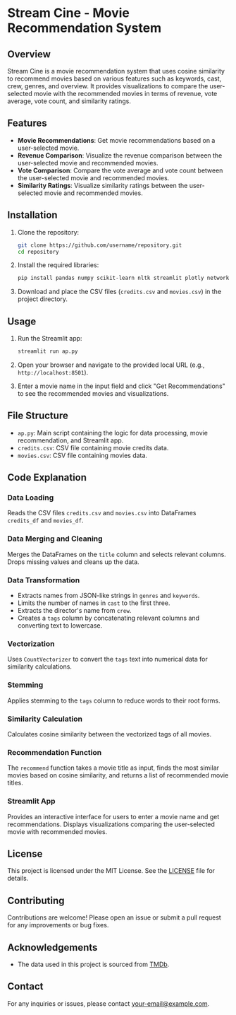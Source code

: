 # Stream Cine - Movie Recommendation System

## Overview
Stream Cine is a movie recommendation system that uses cosine similarity to recommend movies based on various features such as keywords, cast, crew, genres, and overview. It provides visualizations to compare the user-selected movie with the recommended movies in terms of revenue, vote average, vote count, and similarity ratings.

## Features
- **Movie Recommendations**: Get movie recommendations based on a user-selected movie.
- **Revenue Comparison**: Visualize the revenue comparison between the user-selected movie and recommended movies.
- **Vote Comparison**: Compare the vote average and vote count between the user-selected movie and recommended movies.
- **Similarity Ratings**: Visualize similarity ratings between the user-selected movie and recommended movies.

## Installation
1. Clone the repository:
    ```sh
    git clone https://github.com/username/repository.git
    cd repository
    ```

2. Install the required libraries:
    ```sh
    pip install pandas numpy scikit-learn nltk streamlit plotly networkx
    ```

3. Download and place the CSV files (`credits.csv` and `movies.csv`) in the project directory.

## Usage
1. Run the Streamlit app:
    ```sh
    streamlit run ap.py
    ```

2. Open your browser and navigate to the provided local URL (e.g., `http://localhost:8501`).

3. Enter a movie name in the input field and click "Get Recommendations" to see the recommended movies and visualizations.

## File Structure
- `ap.py`: Main script containing the logic for data processing, movie recommendation, and Streamlit app.
- `credits.csv`: CSV file containing movie credits data.
- `movies.csv`: CSV file containing movies data.

## Code Explanation
### Data Loading
Reads the CSV files `credits.csv` and `movies.csv` into DataFrames `credits_df` and `movies_df`.

### Data Merging and Cleaning
Merges the DataFrames on the `title` column and selects relevant columns. Drops missing values and cleans up the data.

### Data Transformation
- Extracts names from JSON-like strings in `genres` and `keywords`.
- Limits the number of names in `cast` to the first three.
- Extracts the director's name from `crew`.
- Creates a `tags` column by concatenating relevant columns and converting text to lowercase.

### Vectorization
Uses `CountVectorizer` to convert the `tags` text into numerical data for similarity calculations.

### Stemming
Applies stemming to the `tags` column to reduce words to their root forms.

### Similarity Calculation
Calculates cosine similarity between the vectorized tags of all movies.

### Recommendation Function
The `recommend` function takes a movie title as input, finds the most similar movies based on cosine similarity, and returns a list of recommended movie titles.

### Streamlit App
Provides an interactive interface for users to enter a movie name and get recommendations. Displays visualizations comparing the user-selected movie with recommended movies.

## License
This project is licensed under the MIT License. See the [LICENSE](LICENSE) file for details.

## Contributing
Contributions are welcome! Please open an issue or submit a pull request for any improvements or bug fixes.

## Acknowledgements
- The data used in this project is sourced from [TMDb](https://www.themoviedb.org/).

## Contact
For any inquiries or issues, please contact [your-email@example.com](mailto:your-email@example.com).
